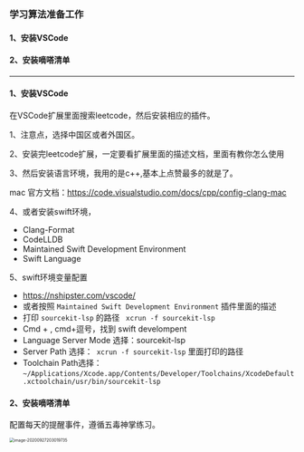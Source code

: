 ### 学习算法准备工作

#### 1、安装VSCode

#### 2、安装嘀嗒清单

---



#### 1、安装VSCode

在VSCode扩展里面搜索leetcode，然后安装相应的插件。

1、注意点，选择中国区或者外国区。

2、安装完leetcode扩展，一定要看扩展里面的描述文档，里面有教你怎么使用

3、然后安装语言环境，我用的是c++,基本上点赞最多的就是了。

mac 官方文档：https://code.visualstudio.com/docs/cpp/config-clang-mac

4、或者安装swift环境，

- Clang-Format
- CodeLLDB
- Maintained Swift Development Environment
- Swift Language

5、swift环境变量配置

- https://nshipster.com/vscode/
- 或者按照 `Maintained Swift Development Environment` 插件里面的描述
- 打印 `sourcekit-lsp` 的路径 ` xcrun -f sourcekit-lsp`
- Cmd + ,    cmd+逗号，找到 swift develompent
- Language Server Mode 选择：sourcekit-lsp
- Server Path 选择：` xcrun -f sourcekit-lsp` 里面打印的路径
- Toolchain Path选择：`~/Applications/Xcode.app/Contents/Developer/Toolchains/XcodeDefault.xctoolchain/usr/bin/sourcekit-lsp`



#### 2、安装嘀嗒清单

配置每天的提醒事件，遵循五毒神掌练习。

<img src="/Users/yujinhai/Library/Application Support/typora-user-images/image-20200927203019735.png" alt="image-20200927203019735" style="zoom:50%;" />
